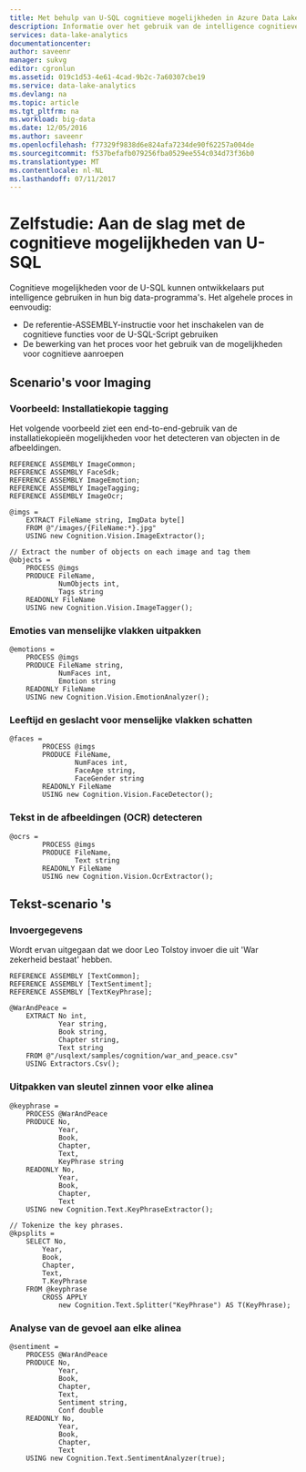 ```yaml
---
title: Met behulp van U-SQL cognitieve mogelijkheden in Azure Data Lake Analytics | Microsoft Docs
description: Informatie over het gebruik van de intelligence cognitieve mogelijkheden in U-SQL
services: data-lake-analytics
documentationcenter: 
author: saveenr
manager: sukvg
editor: cgronlun
ms.assetid: 019c1d53-4e61-4cad-9b2c-7a60307cbe19
ms.service: data-lake-analytics
ms.devlang: na
ms.topic: article
ms.tgt_pltfrm: na
ms.workload: big-data
ms.date: 12/05/2016
ms.author: saveenr
ms.openlocfilehash: f77329f9838d6e824afa7234de90f62257a004de
ms.sourcegitcommit: f537befafb079256fba0529ee554c034d73f36b0
ms.translationtype: MT
ms.contentlocale: nl-NL
ms.lasthandoff: 07/11/2017
---
```

# <a name="tutorial-get-started-with-the-cognitive-capabilities-of-u-sql"></a>Zelfstudie: Aan de slag met de cognitieve mogelijkheden van U-SQL

Cognitieve mogelijkheden voor de U-SQL kunnen ontwikkelaars put intelligence gebruiken in hun big data-programma's. Het algehele proces in eenvoudig:

* De referentie-ASSEMBLY-instructie voor het inschakelen van de cognitieve functies voor de U-SQL-Script gebruiken
* De bewerking van het proces voor het gebruik van de mogelijkheden voor cognitieve aanroepen 

## <a name="imaging-scenarios"></a>Scenario's voor Imaging

### <a name="example-image-tagging"></a>Voorbeeld: Installatiekopie tagging

Het volgende voorbeeld ziet een end-to-end-gebruik van de installatiekopieën mogelijkheden voor het detecteren van objecten in de afbeeldingen.

    REFERENCE ASSEMBLY ImageCommon;
    REFERENCE ASSEMBLY FaceSdk;
    REFERENCE ASSEMBLY ImageEmotion;
    REFERENCE ASSEMBLY ImageTagging;
    REFERENCE ASSEMBLY ImageOcr;

    @imgs =
        EXTRACT FileName string, ImgData byte[]
        FROM @"/images/{FileName:*}.jpg"
        USING new Cognition.Vision.ImageExtractor();

    // Extract the number of objects on each image and tag them 
    @objects =
        PROCESS @imgs 
        PRODUCE FileName,
                NumObjects int,
                Tags string
        READONLY FileName
        USING new Cognition.Vision.ImageTagger();


### <a name="extract-emotions-from-human-faces"></a>Emoties van menselijke vlakken uitpakken 

    @emotions =
        PROCESS @imgs
        PRODUCE FileName string,
                NumFaces int,
                Emotion string
        READONLY FileName
        USING new Cognition.Vision.EmotionAnalyzer();

### <a name="estimate-age-and-gender-for-human-faces"></a>Leeftijd en geslacht voor menselijke vlakken schatten

    @faces = 
            PROCESS @imgs
            PRODUCE FileName,
                    NumFaces int,
                    FaceAge string,
                    FaceGender string
            READONLY FileName
            USING new Cognition.Vision.FaceDetector();

### <a name="detect-text-in-images-ocr"></a>Tekst in de afbeeldingen (OCR) detecteren

    @ocrs =
            PROCESS @imgs
            PRODUCE FileName,
                    Text string
            READONLY FileName
            USING new Cognition.Vision.OcrExtractor();

## <a name="text-scenarios"></a>Tekst-scenario 's

### <a name="input-data"></a>Invoergegevens

Wordt ervan uitgegaan dat we door Leo Tolstoy invoer die uit 'War zekerheid bestaat' hebben.

    REFERENCE ASSEMBLY [TextCommon];
    REFERENCE ASSEMBLY [TextSentiment];
    REFERENCE ASSEMBLY [TextKeyPhrase];

    @WarAndPeace =
        EXTRACT No int,
                Year string,
                Book string,
                Chapter string,
                Text string
        FROM @"/usqlext/samples/cognition/war_and_peace.csv"
        USING Extractors.Csv();

### <a name="extract-key-phrases-for-each-paragraph"></a>Uitpakken van sleutel zinnen voor elke alinea

    @keyphrase =
        PROCESS @WarAndPeace
        PRODUCE No,
                Year,
                Book,
                Chapter,
                Text,
                KeyPhrase string
        READONLY No,
                Year,
                Book,
                Chapter,
                Text
        USING new Cognition.Text.KeyPhraseExtractor();

    // Tokenize the key phrases.
    @kpsplits =
        SELECT No,
            Year,
            Book,
            Chapter,
            Text,
            T.KeyPhrase
        FROM @keyphrase
            CROSS APPLY
                new Cognition.Text.Splitter("KeyPhrase") AS T(KeyPhrase);
    
### <a name="perform-sentiment-analysis-on-each-paragraph"></a>Analyse van de gevoel aan elke alinea

    @sentiment =
        PROCESS @WarAndPeace
        PRODUCE No,
                Year,
                Book,
                Chapter,
                Text,
                Sentiment string,
                Conf double
        READONLY No,
                Year,
                Book,
                Chapter,
                Text
        USING new Cognition.Text.SentimentAnalyzer(true);

